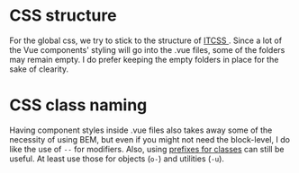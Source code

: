# CSS structure

For the global css, we try to stick to the structure of [ITCSS ](https://www.xfive.co/blog/itcss-scalable-maintainable-css-architecture/). Since a lot of the Vue components' styling will go into the .vue files, some of the folders may remain empty. I do prefer keeping the empty folders in place for the sake of clearity.

# CSS class naming

Having component styles inside .vue files also takes away some of the necessity of using BEM, but even if you might not need the block-level, I do like the use of `--` for modifiers. Also, using [prefixes for classes](https://csswizardry.com/2015/03/more-transparent-ui-code-with-namespaces/) can still be useful. At least use those for objects (`o-`) and utilities (`-u`).
